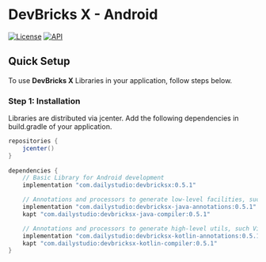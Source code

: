 # DevBricks X - Android
[![License](https://poser.pugx.org/dreamfactory/dreamfactory/license.svg)](http://www.apache.org/licenses/LICENSE-2.0) [![API](https://img.shields.io/badge/API-19%2B-brightgreen.svg?style=flat)](https://android-arsenal.com/api?level=19)

## Quick Setup
To use **DevBricks X** Libraries in your application, follow steps below.

### Step 1: Installation
Libraries are distributed via jcenter. Add the following dependencies in build.gradle of your application.

```groovy
repositories { 
	jcenter()
}
   
dependencies {
	// Basic Library for Android development
	implementation "com.dailystudio:devbricksx:0.5.1"

	// Annotations and processors to generate low-level facilities, such as Dao, Database, etc.
	implementation "com.dailystudio:devbricksx-java-annotations:0.5.1"
	kapt "com.dailystudio:devbricksx-java-compiler:0.5.1"

	// Annotations and processors to generate high-level utils, such ViewModel, Fragment, etc.
	implementation "com.dailystudio:devbricksx-kotlin-annotations:0.5.1"
	kapt "com.dailystudio:devbricksx-kotlin-compiler:0.5.1"
}
```
